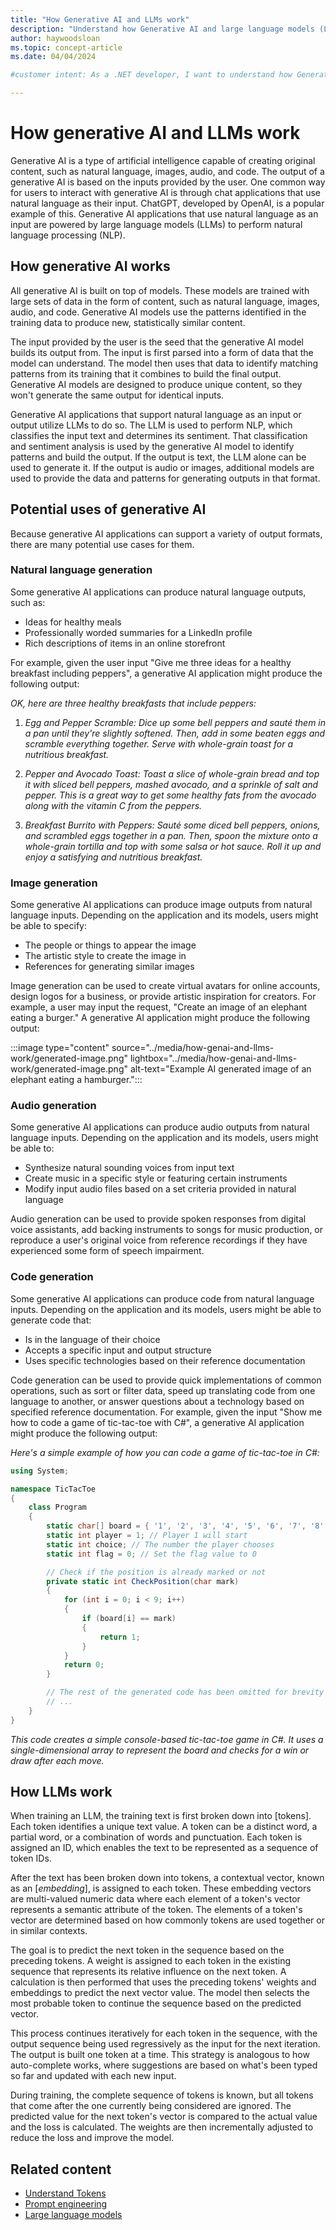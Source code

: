 ```yaml
---
title: "How Generative AI and LLMs work"
description: "Understand how Generative AI and large language models (LLMs) work and how they might be useful in your .NET projects."
author: haywoodsloan
ms.topic: concept-article
ms.date: 04/04/2024

#customer intent: As a .NET developer, I want to understand how Generative AI and large language models (LLMs) work and how they may be useful in my .NET projects.

---
```


# How generative AI and LLMs work

Generative AI is a type of artificial intelligence capable of creating original content, such as natural language, images, audio, and code. The output of a generative AI is based on the inputs provided by the user. One common way for users to interact with generative AI is through chat applications that use natural language as their input. ChatGPT, developed by OpenAI, is a popular example of this. Generative AI applications that use natural language as an input are powered by large language models (LLMs) to perform natural language processing (NLP).

## How generative AI works

All generative AI is built on top of models. These models are trained with large sets of data in the form of content, such as natural language, images, audio, and code. Generative AI models use the patterns identified in the training data to produce new, statistically similar content.

The input provided by the user is the seed that the generative AI model builds its output from. The input is first parsed into a form of data that the model can understand. The model then uses that data to identify matching patterns from its training that it combines to build the final output. Generative AI models are designed to produce unique content, so they won't generate the same output for identical inputs.

Generative AI applications that support natural language as an input or output utilize LLMs to do so. The LLM is used to perform NLP, which classifies the input text and determines its sentiment. That classification and sentiment analysis is used by the generative AI model to identify patterns and build the output. If the output is text, the LLM alone can be used to generate it. If the output is audio or images, additional models are used to provide the data and patterns for generating outputs in that format.

## Potential uses of generative AI

Because generative AI applications can support a variety of output formats, there are many potential use cases for them.

### Natural language generation

Some generative AI applications can produce natural language outputs, such as:

- Ideas for healthy meals
- Professionally worded summaries for a LinkedIn profile
- Rich descriptions of items in an online storefront

For example, given the user input "Give me three ideas for a healthy breakfast including peppers", a generative AI application might produce the following output:

_OK, here are three healthy breakfasts that include peppers:_

1. _Egg and Pepper Scramble: Dice up some bell peppers and sauté them in a pan until they're slightly softened. Then, add in some beaten eggs and scramble everything together. Serve with whole-grain toast for a nutritious breakfast._

2. _Pepper and Avocado Toast: Toast a slice of whole-grain bread and top it with sliced bell peppers, mashed avocado, and a sprinkle of salt and pepper. This is a great way to get some healthy fats from the avocado along with the vitamin C from the peppers._

3. _Breakfast Burrito with Peppers: Sauté some diced bell peppers, onions, and scrambled eggs together in a pan. Then, spoon the mixture onto a whole-grain tortilla and top with some salsa or hot sauce. Roll it up and enjoy a satisfying and nutritious breakfast._

### Image generation

Some generative AI applications can produce image outputs from natural language inputs. Depending on the application and its models, users might be able to specify:

- The people or things to appear the image
- The artistic style to create the image in
- References for generating similar images

Image generation can be used to create virtual avatars for online accounts, design logos for a business, or provide artistic inspiration for creators. For example, a user may input the request, "Create an image of an elephant eating a burger." A generative AI application might produce the following output:

:::image type="content" source="../media/how-genai-and-llms-work/generated-image.png" lightbox="../media/how-genai-and-llms-work/generated-image.png" alt-text="Example AI generated image of an elephant eating a hamburger.":::

### Audio generation

Some generative AI applications can produce audio outputs from natural language inputs. Depending on the application and its models, users might be able to:

- Synthesize natural sounding voices from input text
- Create music in a specific style or featuring certain instruments
- Modify input audio files based on a set criteria provided in natural language

Audio generation can be used to provide spoken responses from digital voice assistants, add backing instruments to songs for music production, or reproduce a user's original voice from reference recordings if they have experienced some form of speech impairment.

### Code generation

Some generative AI applications can produce code from natural language inputs. Depending on the application and its models, users might be able to generate code that:

- Is in the language of their choice
- Accepts a specific input and output structure
- Uses specific technologies based on their reference documentation

Code generation can be used to provide quick implementations of common operations, such as sort or filter data, speed up translating code from one language to another, or answer questions about a technology based on specified reference documentation. For example, given the input "Show me how to code a game of tic-tac-toe with C#", a generative AI application might produce the following output:

_Here's a simple example of how you can code a game of tic-tac-toe in C#:_

```csharp
using System;

namespace TicTacToe
{
    class Program
    {
        static char[] board = { '1', '2', '3', '4', '5', '6', '7', '8', '9' };
        static int player = 1; // Player 1 will start
        static int choice; // The number the player chooses
        static int flag = 0; // Set the flag value to 0

        // Check if the position is already marked or not
        private static int CheckPosition(char mark)
        {
            for (int i = 0; i < 9; i++)
            {
                if (board[i] == mark)
                {
                    return 1;
                }
            }
            return 0;
        }

        // The rest of the generated code has been omitted for brevity
        // ...
    }
}
```

_This code creates a simple console-based tic-tac-toe game in C#. It uses a single-dimensional array to represent the board and checks for a win or draw after each move._

## How LLMs work

When training an LLM, the training text is first broken down into [tokens]<!-- (understanding-tokens.md) -->. Each token identifies a unique text value. A token can be a distinct word, a partial word, or a combination of words and punctuation. Each token is assigned an ID, which enables the text to be represented as a sequence of token IDs.

After the text has been broken down into tokens, a contextual vector, known as an [_embedding_]<!-- (understanding-embeddings.md) -->, is assigned to each token. These embedding vectors are multi-valued numeric data where each element of a token's vector represents a semantic attribute of the token. The elements of a token's vector are determined based on how commonly tokens are used together or in similar contexts.

The goal is to predict the next token in the sequence based on the preceding tokens. A weight is assigned to each token in the existing sequence that represents its relative influence on the next token. A calculation is then performed that uses the preceding tokens' weights and embeddings to predict the next vector value. The model then selects the most probable token to continue the sequence based on the predicted vector.

This process continues iteratively for each token in the sequence, with the output sequence being used regressively as the input for the next iteration. The output is built one token at a time. This strategy is analogous to how auto-complete works, where suggestions are based on what's been typed so far and updated with each new input.

During training, the complete sequence of tokens is known, but all tokens that come after the one currently being considered are ignored. The predicted value for the next token's vector is compared to the actual value and the loss is calculated. The weights are then incrementally adjusted to reduce the loss and improve the model.

## Related content

- [Understand Tokens](understanding-tokens.md)
- [Prompt engineering](prompt-engineering-dotnet.md)
- [Large language models](/training/modules/fundamentals-generative-ai/3-language%20models)
